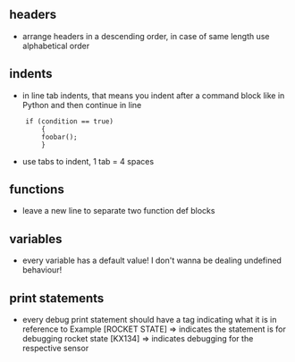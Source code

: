 ## headers

- arrange headers in a descending order, in case of same length use alphabetical order


## indents

- in line tab indents, that means you indent after a command block like in Python and then continue in line

```
    if (condition == true)
        {
        foobar();
        }
```

- use tabs to indent, 1 tab = 4 spaces


## functions

- leave a new line to separate two function def blocks


## variables

- every variable has a default value! I don't wanna be dealing undefined behaviour!

## print statements

- every debug print statement should have a tag indicating what it is in reference to 
    Example
        [ROCKET STATE] => indicates the statement is for debugging rocket state
        [KX134] => indicates debugging for the respective sensor

